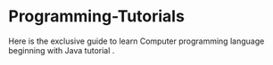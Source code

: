 # Programming-Tutorials
Here is the exclusive guide to learn Computer programming language beginning with Java tutorial .
